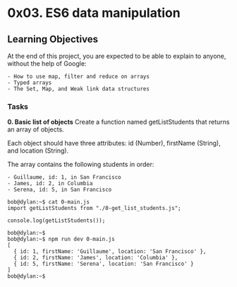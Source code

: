 # 0x03. ES6 data manipulation

## Learning Objectives

At the end of this project, you are expected to be able to explain to anyone, without the help of Google:

    - How to use map, filter and reduce on arrays
    - Typed arrays
    - The Set, Map, and Weak link data structures

### Tasks

**0. Basic list of objects**
Create a function named getListStudents that returns an array of objects.

Each object should have three attributes: id (Number), firstName (String), and location (String).

The array contains the following students in order:

    - Guillaume, id: 1, in San Francisco
    - James, id: 2, in Columbia
    - Serena, id: 5, in San Francisco

```
bob@dylan:~$ cat 0-main.js
import getListStudents from "./0-get_list_students.js";

console.log(getListStudents());

bob@dylan:~$ 
bob@dylan:~$ npm run dev 0-main.js 
[
  { id: 1, firstName: 'Guillaume', location: 'San Francisco' },
  { id: 2, firstName: 'James', location: 'Columbia' },
  { id: 5, firstName: 'Serena', location: 'San Francisco' }
]
bob@dylan:~$ 
```
